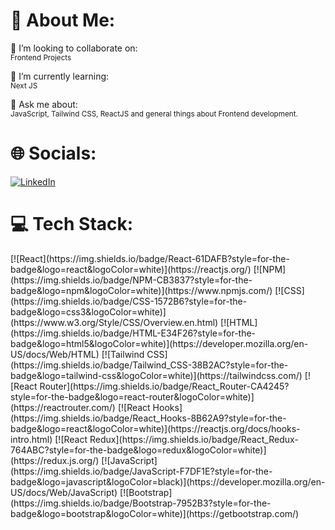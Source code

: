 
# 💫 About Me:

👯 I’m looking to collaborate on:<br>
<sub>Frontend Projects</sub>

🌱 I’m currently learning:<br>
<sub>Next JS</sub>

💬 Ask me about:<br>
<sub>JavaScript, Tailwind CSS, ReactJS and general things about Frontend development.</sub>

# 🌐 Socials:
[![LinkedIn](https://img.shields.io/badge/LinkedIn-blue?style=for-the-badge&logo=linkedin)](https://www.linkedin.com/in/mudassir-bilal-31217b270)

# 💻 Tech Stack:

<span>
    [![React](https://img.shields.io/badge/React-61DAFB?style=for-the-badge&logo=react&logoColor=white)](https://reactjs.org/)
    [![NPM](https://img.shields.io/badge/NPM-CB3837?style=for-the-badge&logo=npm&logoColor=white)](https://www.npmjs.com/)
    [![CSS](https://img.shields.io/badge/CSS-1572B6?style=for-the-badge&logo=css3&logoColor=white)](https://www.w3.org/Style/CSS/Overview.en.html)
    [![HTML](https://img.shields.io/badge/HTML-E34F26?style=for-the-badge&logo=html5&logoColor=white)](https://developer.mozilla.org/en-US/docs/Web/HTML)
    [![Tailwind CSS](https://img.shields.io/badge/Tailwind_CSS-38B2AC?style=for-the-badge&logo=tailwind-css&logoColor=white)](https://tailwindcss.com/)
    [![React Router](https://img.shields.io/badge/React_Router-CA4245?style=for-the-badge&logo=react-router&logoColor=white)](https://reactrouter.com/)
    [![React Hooks](https://img.shields.io/badge/React_Hooks-8B62A9?style=for-the-badge&logo=react&logoColor=white)](https://reactjs.org/docs/hooks-intro.html)
    [![React Redux](https://img.shields.io/badge/React_Redux-764ABC?style=for-the-badge&logo=redux&logoColor=white)](https://redux.js.org/)
    [![JavaScript](https://img.shields.io/badge/JavaScript-F7DF1E?style=for-the-badge&logo=javascript&logoColor=black)](https://developer.mozilla.org/en-US/docs/Web/JavaScript)
    [![Bootstrap](https://img.shields.io/badge/Bootstrap-7952B3?style=for-the-badge&logo=bootstrap&logoColor=white)](https://getbootstrap.com/)
</span>
